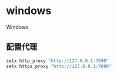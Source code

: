 # windows

Windows

## 配置代理

```powershell
setx http_proxy "http://127.0.0.1:7890"
setx https_proxy "http://127.0.0.1:7890"
```

